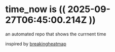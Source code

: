 # time_now is (( 2025-09-27T06:45:00.214Z ))

an automated repo that shows the currnent time

inspired by [breakingheatmap](https://github.com/breakingheatmap/breakingheatmap)